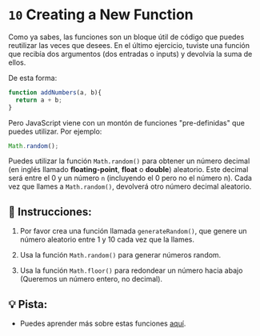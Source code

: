 # `10` Creating a New Function

Como ya sabes, las funciones son un bloque útil de código que puedes reutilizar las veces que desees. En el último ejercicio, tuviste una función que recibía dos argumentos (dos entradas o inputs) y devolvía la suma de ellos. 

De esta forma:

```js
function addNumbers(a, b){
  return a + b;
}
```

Pero JavaScript viene con un montón de funciones "pre-definidas" que puedes utilizar. Por ejemplo:

```js
Math.random();
```

Puedes utilizar la función `Math.random()` para obtener un número decimal (en inglés llamado **floating-point**, **float** o **double**) aleatorio.  Este decimal será entre el 0 y un número `n` (incluyendo el 0 pero no el número n). Cada vez que llames a `Math.random()`, devolverá otro número decimal aleatorio.

## 📝 Instrucciones:

1. Por favor crea una función llamada `generateRandom()`, que genere un número aleatorio entre 1 y 10 cada vez que la llames.

2. Usa la función `Math.random()` para generar números random.

3. Usa la función `Math.floor()` para redondear un número hacia abajo (Queremos un número entero, no decimal).

## 💡 Pista:

+ Puedes aprender más sobre estas funciones [aquí](https://www.w3schools.com/jsref/jsref_random.asp).

